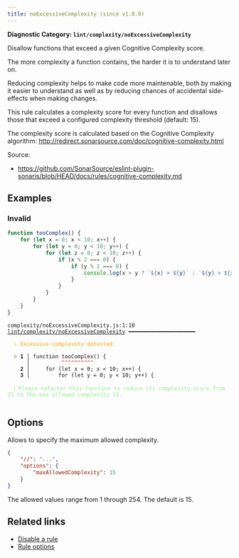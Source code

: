 ```yaml
---
title: noExcessiveComplexity (since v1.0.0)
---
```


**Diagnostic Category: `lint/complexity/noExcessiveComplexity`**

Disallow functions that exceed a given Cognitive Complexity score.

The more complexity a function contains, the harder it is to understand
later on.

Reducing complexity helps to make code more maintenable, both by making
it easier to understand as well as by reducing chances of accidental
side-effects when making changes.

This rule calculates a complexity score for every function and disallows
those that exceed a configured complexity threshold (default: 15).

The complexity score is calculated based on the Cognitive Complexity
algorithm: http://redirect.sonarsource.com/doc/cognitive-complexity.html

Source:

- https://github.com/SonarSource/eslint-plugin-sonarjs/blob/HEAD/docs/rules/cognitive-complexity.md

## Examples

### Invalid

```jsx
function tooComplex() {
    for (let x = 0; x < 10; x++) {
        for (let y = 0; y < 10; y++) {
            for (let z = 0; z < 10; z++) {
                if (x % 2 === 0) {
                    if (y % 2 === 0) {
                        console.log(x > y ? `${x} > ${y}` : `${y} > ${x}`);
                    }
                }
            }
        }
    }
}
```

<pre class="language-text"><code class="language-text">complexity/noExcessiveComplexity.js:1:10 <a href="https://biomejs.dev/linter/rules/no-excessive-complexity">lint/complexity/noExcessiveComplexity</a> ━━━━━━━━━━━━━━━━━━━━━

<strong><span style="color: Orange;">  </span></strong><strong><span style="color: Orange;">⚠</span></strong> <span style="color: Orange;">Excessive complexity detected.</span>
  
<strong><span style="color: Tomato;">  </span></strong><strong><span style="color: Tomato;">&gt;</span></strong> <strong>1 │ </strong>function tooComplex() {
   <strong>   │ </strong>         <strong><span style="color: Tomato;">^</span></strong><strong><span style="color: Tomato;">^</span></strong><strong><span style="color: Tomato;">^</span></strong><strong><span style="color: Tomato;">^</span></strong><strong><span style="color: Tomato;">^</span></strong><strong><span style="color: Tomato;">^</span></strong><strong><span style="color: Tomato;">^</span></strong><strong><span style="color: Tomato;">^</span></strong><strong><span style="color: Tomato;">^</span></strong><strong><span style="color: Tomato;">^</span></strong>
    <strong>2 │ </strong>    for (let x = 0; x &lt; 10; x++) {
    <strong>3 │ </strong>        for (let y = 0; y &lt; 10; y++) {
  
<strong><span style="color: lightgreen;">  </span></strong><strong><span style="color: lightgreen;">ℹ</span></strong> <span style="color: lightgreen;">Please refactor this function to reduce its complexity score from 21 to the max allowed complexity 15.</span>
  
</code></pre>

## Options

Allows to specify the maximum allowed complexity.

```json
{
    "//": "...",
    "options": {
        "maxAllowedComplexity": 15
    }
}
```

The allowed values range from 1 through 254. The default is 15.

## Related links

- [Disable a rule](/linter/#disable-a-lint-rule)
- [Rule options](/linter/#rule-options)
